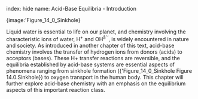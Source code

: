 index: hide
name: Acid-Base Equilibria - Introduction


{image:'Figure_14_0_Sinkhole}
        

Liquid water is essential to life on our planet, and chemistry involving the characteristic ions of water, H<sup>+</sup> and OH<sup>âˆ’</sup>, is widely encountered in nature and society. As introduced in another chapter of this text, acid-base chemistry involves the transfer of hydrogen ions from donors (acids) to acceptors (bases). These H+ transfer reactions are reversible, and the equilibria established by acid-base systems are essential aspects of phenomena ranging from sinkhole formation ({'Figure_14_0_Sinkhole Figure 14.0.Sinkhole}) to oxygen transport in the human body. This chapter will further explore acid-base chemistry with an emphasis on the equilibrium aspects of this important reaction class.
